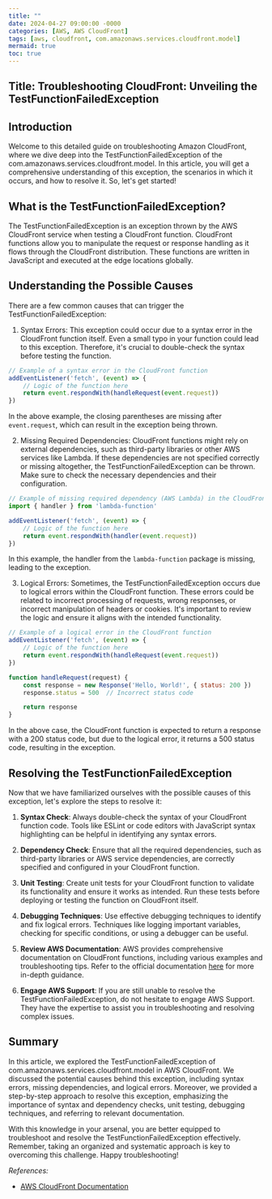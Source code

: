 ```yaml
---
title: ""
date: 2024-04-27 09:00:00 -0000
categories: [AWS, AWS CloudFront]
tags: [aws, cloudfront, com.amazonaws.services.cloudfront.model]
mermaid: true
toc: true
---
```


## Title: Troubleshooting CloudFront: Unveiling the TestFunctionFailedException

## Introduction

Welcome to this detailed guide on troubleshooting Amazon CloudFront, where we dive deep into the TestFunctionFailedException of the com.amazonaws.services.cloudfront.model. In this article, you will get a comprehensive understanding of this exception, the scenarios in which it occurs, and how to resolve it. So, let's get started!

## What is the TestFunctionFailedException?

The TestFunctionFailedException is an exception thrown by the AWS CloudFront service when testing a CloudFront function. CloudFront functions allow you to manipulate the request or response handling as it flows through the CloudFront distribution. These functions are written in JavaScript and executed at the edge locations globally.

## Understanding the Possible Causes

There are a few common causes that can trigger the TestFunctionFailedException:

1. Syntax Errors: This exception could occur due to a syntax error in the CloudFront function itself. Even a small typo in your function could lead to this exception. Therefore, it's crucial to double-check the syntax before testing the function.

```javascript
// Example of a syntax error in the CloudFront function
addEventListener('fetch', (event) => {
    // Logic of the function here
    return event.respondWith(handleRequest(event.request))
})
```

In the above example, the closing parentheses are missing after `event.request`, which can result in the exception being thrown.

2. Missing Required Dependencies: CloudFront functions might rely on external dependencies, such as third-party libraries or other AWS services like Lambda. If these dependencies are not specified correctly or missing altogether, the TestFunctionFailedException can be thrown. Make sure to check the necessary dependencies and their configuration.

```javascript
// Example of missing required dependency (AWS Lambda) in the CloudFront function
import { handler } from 'lambda-function'

addEventListener('fetch', (event) => {
    // Logic of the function here
    return event.respondWith(handler(event.request))
})
```

In this example, the handler from the `lambda-function` package is missing, leading to the exception.

3. Logical Errors: Sometimes, the TestFunctionFailedException occurs due to logical errors within the CloudFront function. These errors could be related to incorrect processing of requests, wrong responses, or incorrect manipulation of headers or cookies. It's important to review the logic and ensure it aligns with the intended functionality.

```javascript
// Example of a logical error in the CloudFront function
addEventListener('fetch', (event) => {
    // Logic of the function here
    return event.respondWith(handleRequest(event.request))
})

function handleRequest(request) {
    const response = new Response('Hello, World!', { status: 200 })
    response.status = 500  // Incorrect status code

    return response
}
```

In the above case, the CloudFront function is expected to return a response with a 200 status code, but due to the logical error, it returns a 500 status code, resulting in the exception.

## Resolving the TestFunctionFailedException

Now that we have familiarized ourselves with the possible causes of this exception, let's explore the steps to resolve it:

1. **Syntax Check**: Always double-check the syntax of your CloudFront function code. Tools like ESLint or code editors with JavaScript syntax highlighting can be helpful in identifying any syntax errors.

2. **Dependency Check**: Ensure that all the required dependencies, such as third-party libraries or AWS service dependencies, are correctly specified and configured in your CloudFront function.

3. **Unit Testing**: Create unit tests for your CloudFront function to validate its functionality and ensure it works as intended. Run these tests before deploying or testing the function on CloudFront itself.

4. **Debugging Techniques**: Use effective debugging techniques to identify and fix logical errors. Techniques like logging important variables, checking for specific conditions, or using a debugger can be useful.

5. **Review AWS Documentation**: AWS provides comprehensive documentation on CloudFront functions, including various examples and troubleshooting tips. Refer to the official documentation [here](https://docs.aws.amazon.com/AmazonCloudFront/latest/DeveloperGuide/aws-cloudfront-functions.html) for more in-depth guidance.

6. **Engage AWS Support**: If you are still unable to resolve the TestFunctionFailedException, do not hesitate to engage AWS Support. They have the expertise to assist you in troubleshooting and resolving complex issues.

## Summary

In this article, we explored the TestFunctionFailedException of com.amazonaws.services.cloudfront.model in AWS CloudFront. We discussed the potential causes behind this exception, including syntax errors, missing dependencies, and logical errors. Moreover, we provided a step-by-step approach to resolve this exception, emphasizing the importance of syntax and dependency checks, unit testing, debugging techniques, and referring to relevant documentation.

With this knowledge in your arsenal, you are better equipped to troubleshoot and resolve the TestFunctionFailedException effectively. Remember, taking an organized and systematic approach is key to overcoming this challenge. Happy troubleshooting!


*References:*
- [AWS CloudFront Documentation](https://docs.aws.amazon.com/AmazonCloudFront/latest/DeveloperGuide/aws-cloudfront-functions.html)
